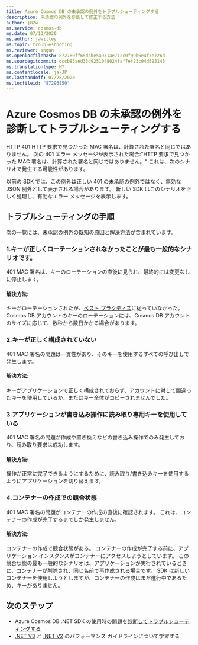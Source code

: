 ```yaml
---
title: Azure Cosmos DB の未承認の例外をトラブルシューティングする
description: 未承認の例外を診断して修正する方法
author: j82w
ms.service: cosmos-db
ms.date: 07/13/2020
ms.author: jawilley
ms.topic: troubleshooting
ms.reviewer: sngun
ms.openlocfilehash: 872780ff65dabe5a931ae712c0f99b6e4f3e726d
ms.sourcegitcommit: dccb85aed33d9251048024faf7ef23c94d695145
ms.translationtype: HT
ms.contentlocale: ja-JP
ms.lasthandoff: 07/28/2020
ms.locfileid: "87293850"
---
```

# <a name="diagnose-and-troubleshoot-azure-cosmos-db-unauthorized-exception"></a>Azure Cosmos DB の未承認の例外を診断してトラブルシューティングする

HTTP 401:HTTP 要求で見つかった MAC 署名は、計算された署名と同じではありません。
次の 401 エラー メッセージが表示された場合:"HTTP 要求で見つかった MAC 署名は、計算された署名と同じではありません。" これは、次のシナリオで発生する可能性があります。

以前の SDK では、この例外は正しい 401 の未承認の例外ではなく、無効な JSON 例外として表示される場合があります。 新しい SDK はこのシナリオを正しく処理し、有効なエラー メッセージを表示します。

## <a name="troubleshooting-steps"></a>トラブルシューティングの手順
次の一覧には、未承認の例外の既知の原因と解決方法が含まれています。

### <a name="1-key-was-not-properly-rotated-is-the-most-common-scenario"></a>1.キーが正しくローテーションされなかったことが最も一般的なシナリオです。
401 MAC 署名は、キーのローテーションの直後に見られ、最終的には変更なしに停止します。 

#### <a name="solution"></a>解決方法:
キーがローテーションされたが、[ベスト プラクティス](secure-access-to-data.md#key-rotation)に従っていなかった。 Cosmos DB アカウントのキーのローテーションには、Cosmos DB アカウントのサイズに応じて、数秒から数日かかる場合があります。

### <a name="2-the-key-is-misconfigured"></a>2.キーが正しく構成されていない 
401 MAC 署名の問題は一貫性があり、そのキーを使用するすべての呼び出しで発生します。

#### <a name="solution"></a>解決方法:
キーがアプリケーションで正しく構成されておらず、アカウントに対して間違ったキーを使用しているか、またはキー全体がコピーされませんでした。

### <a name="3-the-application-is-using-the-read-only-keys-for-write-operations"></a>3.アプリケーションが書き込み操作に読み取り専用キーを使用している
401 MAC 署名の問題が作成や置き換えなどの書き込み操作でのみ発生しており、読み取り要求は成功します。

#### <a name="solution"></a>解決方法:
操作が正常に完了できるようにするために、読み取り/書き込みキーを使用するようにアプリケーションを切り替えます。

### <a name="4-race-condition-with-create-container"></a>4.コンテナーの作成での競合状態
401 MAC 署名の問題がコンテナーの作成の直後に確認されます。 これは、コンテナーの作成が完了するまでしか発生しません。

#### <a name="solution"></a>解決方法:
コンテナーの作成で競合状態がある。 コンテナーの作成が完了する前に、アプリケーション インスタンスがコンテナーにアクセスしようとしています。 この競合状態の最も一般的なシナリオは、アプリケーションが実行されているときに、コンテナーが削除され、同じ名前で再作成される場合です。 SDK は新しいコンテナーを使用しようとしますが、コンテナーの作成はまだ進行中であるため、キーがありません。

## <a name="next-steps"></a>次のステップ
* Azure Cosmos DB .NET SDK の使用時の問題を[診断してトラブルシューティングする](troubleshoot-dot-net-sdk.md)
* [.NET V3](performance-tips-dotnet-sdk-v3-sql.md) と [.NET V2](performance-tips.md) のパフォーマンス ガイドラインについて学習する
